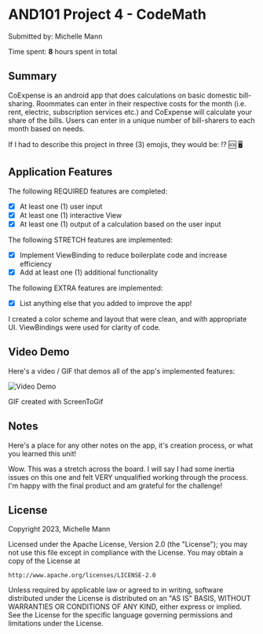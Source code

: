 <!-- (This is a comment) INSTRUCTIONS: Go through this page and fill out any **bolded** entries with their correct values.-->

# AND101 Project 4 - CodeMath

Submitted by: Michelle Mann

Time spent: **8** hours spent in total

## Summary

CoExpense is an android app that does calculations on basic domestic bill-sharing. Roommates can enter in their respective costs for the month (i.e. rent, electric, subscription services etc.) and CoExpense will calculate your share of the bills.
Users can enter in a unique number of bill-sharers to each month based on needs. 

If I had to describe this project in three (3) emojis, they would be: ⁉️ 🆘 🖥️

## Application Features

<!-- (This is a comment) Please be sure to change the [ ] to [x] for any features you completed.  If a feature is not checked [x], you might miss the points for that item! -->

The following REQUIRED features are completed:

- [X] At least one (1) user input
- [X] At least one (1) interactive View
- [X] At least one (1) output of a calculation based on the user input

The following STRETCH features are implemented:

- [X] Implement ViewBinding to reduce boilerplate code and increase efficiency
- [X] Add at least one (1) additional functionality

The following EXTRA features are implemented:

- [X] List anything else that you added to improve the app!

I created a color scheme and layout that were clean, and with appropriate UI. ViewBindings were used for clarity of code. 

## Video Demo

Here's a video / GIF that demos all of the app's implemented features:

<img src='https://i.imgur.com/KqHiW2e.gif' title='Video Demo' width='' alt='Video Demo' />

GIF created with ScreenToGif

<!-- Recommended tools:
- [Kap](https://getkap.co/) for macOS
- [ScreenToGif](https://www.screentogif.com/) for Windows
- [peek](https://github.com/phw/peek) for Linux. -->

## Notes

Here's a place for any other notes on the app, it's creation process, or what you learned this unit!

Wow. This was a stretch across the board. I will say I had some inertia issues on this one and felt VERY unqualified working through the process. I'm happy with the final product and am grateful for the challenge! 

## License

Copyright 2023, Michelle Mann

Licensed under the Apache License, Version 2.0 (the "License");
you may not use this file except in compliance with the License.
You may obtain a copy of the License at

    http://www.apache.org/licenses/LICENSE-2.0

Unless required by applicable law or agreed to in writing, software
distributed under the License is distributed on an "AS IS" BASIS,
WITHOUT WARRANTIES OR CONDITIONS OF ANY KIND, either express or implied.
See the License for the specific language governing permissions and
limitations under the License.
